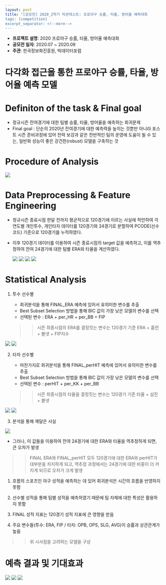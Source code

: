 ```yaml
---
layout: post
title: "[공모전] 2020_2학기 빅콘테스트: 프로야구 승률, 타율, 방어율 예측대회
tags: [competition]
excerpt_separator: <!--more-->
---
```


- **프로젝트 설명**: 2020 프로야구 승률, 타율, 방어율 예측대회
- **공모전 일자**: 2020.07 ~ 2020.09
- **주관**: 한국정보화진흥원, 빅데이터포럼

# 다각화 접근을 통한 프로야구 승률, 타율, 방어율 예측 모델

# Definiton of the task & Final goal

- 정규시즌 잔여경기에 대한 팀별 승률, 타율, 방어율을 예측하는 회귀문제
- Final goal : 단순히 2020년 잔여경기에 대한 예측력을 높이는 것뿐만 아니라 포스트 시즌 준비과정에 있어 전력 보강과 같은 전반적인 팀의 운영에 도움이 될 수 있는, 일반화 성능이 좋은 강건한(robust) 모델을 구축하는 것

# Procedure of Analysis

  <img src="/assets/img/bigcon/1.png">

# Data Preprocessing & Feature Engineering

- 정규시즌 종료시점 한달 전까지 평균적으로 120경기에 이르는 사실에 착안하여 각 연도별 개인투수, 개인타자 데이터를 120경기와 24경기로 분할하여 PCODE(선수코드) 기준으로 120경기를 누적하였다.
- 이후 120경기 데이터를 이용하여 시즌 종료시점의 target 값을 예측하고, 이를 역추정하여 잔여 24경기에 대한 팀별 ERA와 타율을 계산하였다.

  <img src="/assets/img/bigcon/2.png">
  <img src="/assets/img/bigcon/3.png">
  <img src="/assets/img/bigcon/4.png">
  <img src="/assets/img/bigcon/5.png">
    
# Statistical Analysis

1. 투수 선수별
    - 회귀분석을 통해 FINAL_ERA 예측에 있어서 유의미한 변수를 추출
    - Best Subset Selection 방법을 통해 BIC 값이 가장 낮은 모델의 변수를 선택
    - 선택된 변수 : ERA + per_HR + per_BB + FIP
    
    >> 시즌 최종시점의 ERA를 결정짓는 변수는 120경기 기준 ERA + 홈런 + 볼넷 + FIP지수

  <img src="/assets/img/bigcon/6.png">
  <img src="/assets/img/bigcon/7.png">
        
2. 타자 선수별
    - 마찬가지로 회귀분석을 통해 FINAL_perHIT 예측에 있어서 유의미한 변수를 추출
    - Best Subset Selection 방법을 통해 BIC 값이 가장 낮은 모델의 변수를 선택
    - 선택된 변수 : perHIT + per_KK + per_BB
    
    >> 시즌 최종시점의 타율을 결정짓는 변수는 120경기 기준 타율 + 삼진 + 볼넷
    
  <img src="/assets/img/bigcon/8.png">
  <img src="/assets/img/bigcon/9.png">

3. 분석을 통해 깨달은 사실
     
  <img src="/assets/img/bigcon/14.png">
   
   - 그러나, 이 값들을 이용하여 잔여 24경기에 대한 ERA와 타율을 역추정하게 되면, 큰 오차가 발생
   >> FINAL ERA와 FINAL_perHIT 모두 120경기에 대한 ERA와 perHIT가 대부분을 차지하게 되고, 역추정 과정에서는 24경기에 대한 비중이 더 커지게 되므로 오차가 크게 발생
   
   1. 흐름의 스포츠인 야구 성적을 예측하는 데 있어 회귀분석은 시간의 흐름을 반영하지 못함
   
   2. 선수별 성적을 통해 팀별 성적을 예측하였기 때문에 팀 자체에 대한 특성은 활용하지 못함

   3. FINAL 성적 지표는 120경기 성적 지표에 큰 영향을 받음
   
   4. 주요 변수들(투수: ERA, FIP / 타자: OPB, OPS, SLG, AVG)이 승률과 상관관계가 높음
   
   >> 위 시사점을 고려하는 모델을 구상

# 예측 결과 및 기대효과

  <img src="/assets/img/bigcon/10.png">
  <img src="/assets/img/bigcon/11.png">
  <img src="/assets/img/bigcon/12.png">
